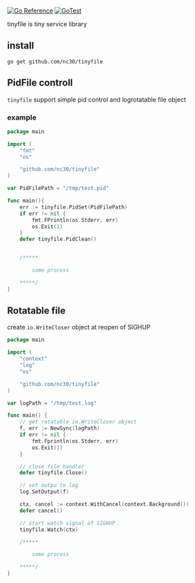 [![Go Reference](https://pkg.go.dev/badge/github.com/nc30/tinyfile.svg)](https://pkg.go.dev/github.com/nc30/tinyfile) [![GoTest](https://github.com/nc30/tinyfile/actions/workflows/gotest.yml/badge.svg)](https://github.com/nc30/tinyfile/actions/workflows/gotest.yml)

tinyfile is tiny service library

## install

`go get github.com/nc30/tinyfile`


## PidFile controll

`tinyfile` support simple pid control and logrotatable file object


### example

```go
package main

import (
	"fmt"
	"os"

	"github.com/nc30/tinyfile"
)

var PidFilePath = "/tmp/test.pid"

func main(){
	err := tinyfile.PidSet(PidFilePath)
	if err != nil {
		fmt.FPrintln(os.Stderr, err)
		os.Exit(1)
	}
	defer tinyfile.PidClean()


	/*****

		some process

	*****/
}

```

## Rotatable file

create `io.WriteCloser` object at reopen of SIGHUP


```go
package main

import (
	"context"
	"log"
	"os"

	"github.com/nc30/tinyfile"
)

var logPath = "/tmp/test.log"

func main() {
	// get rotatable io.WriteCloser object
	f, err := NewSync(logPath)
	if err != nil {
		fmt.Fprintln(os.Stderr, err)
		os.Exit(1)
	}

	// close file handler
	defer tinyfile.Close()

	// set outpu to log
	log.SetOutput(f)

	ctx, cancel := context.WithCancel(context.Background())
	defer cancel()

	// start watch signal of SIGHUP
	tinyfile.Watch(ctx)

	/*****

		some process

	*****/
}
```
